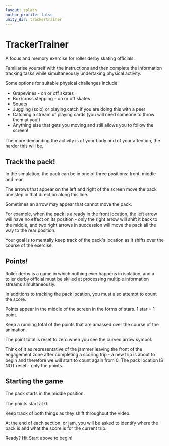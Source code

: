 ```yaml
---
layout: splash
author_profile: false
unity_dir: trackertrainer
---
```

# TrackerTrainer

A focus and memory exercise for roller derby skating officials.

Familiarise yourself with the instructions and then complete the information tracking tasks while simultaneously undertaking physical activity.

Some options for suitable physical challenges include:
- Grapevines - on or off skates
- Box/cross stepping - on or off skates
- Squats
- Juggling (solo) or playing catch if you are doing this with a peer
- Catching a stream of playing cards (you will need someone to throw them at you!)
- Anything else that gets you moving and still allows you to follow the screen!

The more demanding the activity is of your body and of your attention, the harder this will be.

## Track the pack!

In the simulation, the pack can be in one of three positions: front, middle and rear.

The arrows that appear on the left and right of the screen move the pack one step in that direction along this line.

Sometimes an arrow may appear that cannot move the pack.

For example, when the pack is already in the front location, the left arrow will have no effect on its position - only the right arrow will shift it back to the middle, and two right arrows in succession will move the pack all the way to the rear position.

Your goal is to mentally keep track of the pack's location as it shifts over the course of the exercise.

## Points!

Roller derby is a game in which nothing ever happens in isolation, and a toller derby official must be skilled at processing multiple information streams simultaneously.

In additions to tracking the pack location, you must also attempt to count the score.

Points appear in the middle of the screen in the forms of stars. 1 star = 1 point.

Keep a running total of the points that are amassed over the course of the animation.

The point total is reset to zero when you see the curved arrow symbol.

Think of it as representative of the jammer leaving the front of the engagement zone after completing a scoring trip - a new trip is about to begin and therefore we will start to count again from 0. The pack location IS NOT reset - only the points.

## Starting the game

The pack starts in the middle position.

The points start at 0.

Keep track of both things as they shift throughout the video.

At the end of each section, or jam, you will be asked to identify where the pack is and what the score is for the current trip.

Ready? Hit Start above to begin!
